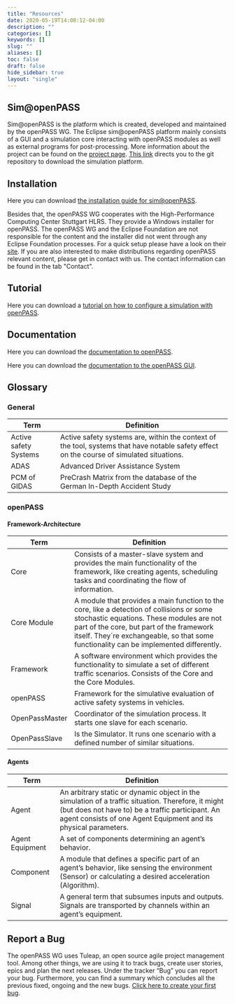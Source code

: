 ```yaml
---
title: "Resources"
date: 2020-05-19T14:08:12-04:00
description: ""
categories: []
keywords: []
slug: ""
aliases: []
toc: false
draft: false
hide_sidebar: true
layout: "single"
---
```


## Sim@openPASS

Sim@openPASS is the platform which is created, developed and maintained by the openPASS WG. The Eclipse sim@openPASS platform mainly consists of a GUI and a simulation core interacting with openPASS modules as well as external programs for post-processing. More information about the project can be found on the [project page](https://projects.eclipse.org/projects/technology.simopenpass). [This link](https://git.eclipse.org/r/plugins/gitiles/simopenpass/simopenpass/) directs you to the git repository to download the simulation platform.

## Installation

Here you can download [the installation guide for sim@openPASS](osi_world_set_up.pdf).

Besides that, the openPASS WG cooperates with the High-Performance Computing Center Stuttgart HLRS. They provide a Windows installer for openPASS. The openPASS WG and the Eclipse Foundation are not responsible for the content and the installer did not went through any Eclipse Foundation processes. For a quick setup please have a look on their [site](https://fs.hlrs.de/projects/covise/support/download/openPASS/). If you are also interested to make distributions regarding openPASS relevant content, please get in contact with us. The contact information can be found in the tab "Contact".

## Tutorial

Here you can download a [tutorial on how to configure a simulation with openPASS](tutorial_openpass_gui.pdf).

## Documentation

Here you can download the [documentation to openPASS](openpass_function_docu.chm).

Here you can download the [documentation to the openPASS GUI](documentation.chm).

## Glossary  
### General  

|Term                 |Definition|
|---------------------|---|
|Active safety Systems|Active safety systems are, within the context of the tool, systems that have notable safety effect on the course of simulated situations.|
|ADAS                 |Advanced Driver Assistance System|
|PCM of GIDAS         |PreCrash Matrix from the database of the German In-Depth Accident Study|

### openPASS
#### Framework-Architecture  

|Term          |Definition|
|--------------|---|
|Core          |Consists of a master-slave system and provides the main functionality of the framework, like creating agents, scheduling tasks and coordinating the flow of information.|
|Core Module   |A module that provides a main function to the core, like a detection of collisions or some stochastic equations. These modules are not part of the core, but part of the framework itself. They´re exchangeable, so that some functionality can be implemented differently.|
|Framework     |A software environment which provides the functionality to simulate a set of different traffic scenarios. Consists of the Core and the Core Modules.|
|openPASS      |Framework for the simulative evaluation of active safety systems in vehicles.|
|OpenPassMaster|Coordinator of the simulation process. It starts one slave for each scenario.|
|OpenPassSlave |Is the Simulator. It runs one scenario with a defined number of similar situations.|


#### Agents  

|Term           |Definition|
|---------------|---|
|Agent          |An arbitrary static or dynamic object in the simulation of a traffic situation. Therefore, it might (but does not have to) be a traffic participant. An agent consists of one Agent Equipment and its physical parameters.|
|Agent Equipment|A set of components determining an agent’s behavior.|
|Component      |A module that defines a specific part of an agent’s behavior, like sensing the environment (Sensor) or calculating a desired acceleration (Algorithm).|
|Signal         |A general term that subsumes inputs and outputs. Signals are transported by channels within an agent’s equipment.|

## Report a Bug

The openPASS WG uses Tuleap, an open source agile project management tool. Among other things, we are using it to track bugs, create user stories, epics and plan the next releases. Under the tracker “Bug” you can report your bug. Furthermore, you can find a summary which concludes all the previous fixed, ongoing and the new bugs. [Click here to create your first bug](https://tuleap.eclipse.org/plugins/tracker/?tracker=112).

